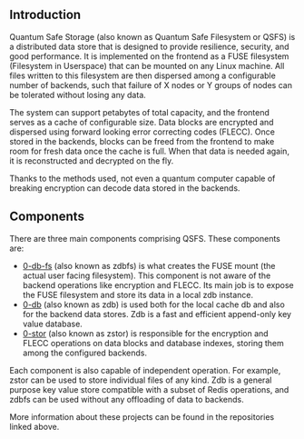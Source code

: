 ## Introduction

Quantum Safe Storage (also known as Quantum Safe Filesystem or QSFS) is a distributed data store that is designed to provide resilience, security, and good performance. It is implemented on the frontend as a FUSE filesystem (Filesystem in Userspace) that can be mounted on any Linux machine. All files written to this filesystem are then dispersed among a configurable number of backends, such that failure of X nodes or Y groups of nodes can be tolerated without losing any data.

The system can support petabytes of total capacity, and the frontend serves as a cache of configurable size. Data blocks are encrypted and dispersed using forward looking error correcting codes (FLECC). Once stored in the backends, blocks can be freed from the frontend to make room for fresh data once the cache is full. When that data is needed again, it is reconstructed and decrypted on the fly.

Thanks to the methods used, not even a quantum computer capable of breaking encryption can decode data stored in the backends.

## Components

There are three main components comprising QSFS. These components are:

- [0-db-fs](https://github.com/threefoldtech/0-db-fs) (also known as zdbfs) is what creates the FUSE mount (the actual user facing filesystem). This component is not aware of the backend operations like encryption and FLECC. Its main job is to expose the FUSE filesystem and store its data in a local zdb instance.
- [0-db](https://github.com/threefoldtech/0-db) (also known as zdb) is used both for the local cache db and also for the backend data stores. Zdb is a fast and efficient append-only key value database.
- [0-stor](https://github.com/threefoldtech/0-stor_v2) (also known as zstor) is responsible for the encryption and FLECC operations on data blocks and database indexes, storing them among the configured backends.

Each component is also capable of independent operation. For example, zstor can be used to store individual files of any kind. Zdb is a general purpose key value store compatible with a subset of Redis operations, and zdbfs can be used without any offloading of data to backends.

More information about these projects can be found in the repositories linked above.
